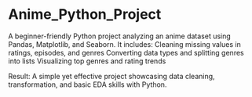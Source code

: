 # Anime_Python_Project

A beginner-friendly Python project analyzing an anime dataset using Pandas, Matplotlib, and Seaborn. It includes:
Cleaning missing values in ratings, episodes, and genres
Converting data types and splitting genres into lists
Visualizing top genres and rating trends

Result: A simple yet effective project showcasing data cleaning, transformation, and basic EDA skills with Python.
